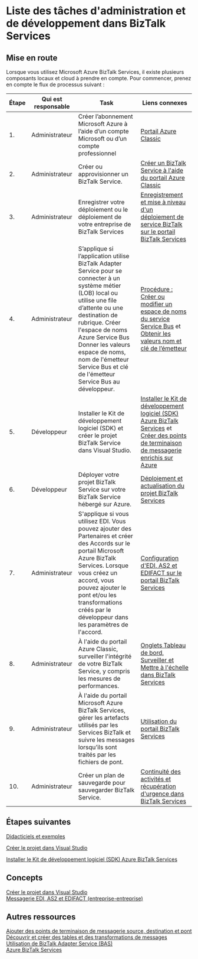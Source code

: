 <properties
    pageTitle="Liste des tâches d'administration et de développement dans BizTalk Services | Microsoft Azure" 
    description="Documentation de travail et de planification pour le déploiement d'Azure BizTalk Services."
    services="biztalk-services"
    documentationCenter=""
    authors="msftman"
    manager="erikre"
    editor=""/>

<tags
    ms.service="biztalk-services"
    ms.workload="integration"
    ms.tgt_pltfrm="na"
    ms.devlang="na"
    ms.topic="article"
    ms.date="08/15/2016"
    ms.author="deonhe"/>


# <a name="administration-and-development-task-list-in-biztalk-services"></a>Liste des tâches d'administration et de développement dans BizTalk Services  

## <a name="getting-started"></a>Mise en route
Lorsque vous utilisez Microsoft Azure BizTalk Services, il existe plusieurs composants locaux et cloud à prendre en compte. Pour commencer, prenez en compte le flux de processus suivant :  

|Étape|Qui est responsable|Task|Liens connexes|
|----|----|----|----|
1.|Administrateur|Créer l’abonnement Microsoft Azure à l’aide d’un compte Microsoft ou d’un compte professionnel|[Portail Azure Classic](http://go.microsoft.com/fwlink/p/?LinkID=213885)|
|2.|Administrateur|Créer ou approvisionner un BizTalk Service.|[Créer un BizTalk Service à l'aide du portail Azure Classic](http://go.microsoft.com/fwlink/p/?LinkID=302280)|
|3.|Administrateur|Enregistrer votre déploiement ou le déploiement de votre entreprise de BizTalk Services|[Enregistrement et mise à niveau d'un déploiement de service BizTalk sur le portail BizTalk Services](https://msdn.microsoft.com/library/azure/hh689837.aspx)|
|4.|Administrateur|S’applique si l’application utilise BizTalk Adapter Service pour se connecter à un système métier (LOB) local ou utilise une file d’attente ou une destination de rubrique.  Créer l'espace de noms Azure Service Bus Donner les valeurs espace de noms, nom de l'émetteur Service Bus et clé de l'émetteur Service Bus au développeur.|[Procédure : Créer ou modifier un espace de noms du service Service Bus](../service-bus-messaging/service-bus-dotnet-get-started-with-queues.md) et [Obtenir les valeurs nom et clé de l’émetteur](biztalk-issuer-name-issuer-key.md)|
|5.|Développeur|Installer le Kit de développement logiciel (SDK) et créer le projet BizTalk Service dans Visual Studio.|[Installer le Kit de développement logiciel (SDK) Azure BizTalk Services](https://msdn.microsoft.com/library/azure/hh689760.aspx) et [Créer des points de terminaison de messagerie enrichis sur Azure](https://msdn.microsoft.com/library/azure/hh689766.aspx)|
|6.|Développeur|Déployer votre projet BizTalk Service sur votre BizTalk Service hébergé sur Azure.|[Déploiement et actualisation du projet BizTalk Services](https://msdn.microsoft.com/library/azure/hh689881.aspx)|
|7.|Administrateur|S'applique si vous utilisez EDI.  Vous pouvez ajouter des Partenaires et créer des Accords sur le portail Microsoft Azure BizTalk Services. Lorsque vous créez un accord, vous pouvez ajouter le pont et/ou les transformations créés par le développeur dans les paramètres de l'accord.|[Configuration d'EDI, AS2 et EDIFACT sur le portail BizTalk Services](https://msdn.microsoft.com/library/azure/hh689853.aspx)|
|8.|Administrateur|À l'aide du portail Azure Classic, surveiller l'intégrité de votre BizTalk Service, y compris les mesures de performances.|[Onglets Tableau de bord, Surveiller et Mettre à l'échelle dans BizTalk Services](http://go.microsoft.com/fwlink/p/?LinkID=302281)|
|9.|Administrateur|À l'aide du portail Microsoft Azure BizTalk Services, gérer les artefacts utilisés par les Services BizTalk et suivre les messages lorsqu’ils sont traités par les fichiers de pont.|[Utilisation du portail BizTalk Services](https://msdn.microsoft.com/library/azure/dn874043.aspx)|
|10.|Administrateur|Créer un plan de sauvegarde pour sauvegarder BizTalk Service.|[Continuité des activités et récupération d'urgence dans BizTalk Services](https://msdn.microsoft.com/library/azure/dn509557.aspx) |  
## <a name="next-steps"></a>Étapes suivantes
[Didacticiels et exemples](https://msdn.microsoft.com/library/azure/hh689895.aspx)

[Créer le projet dans Visual Studio](https://msdn.microsoft.com/library/azure/hh689811.aspx)

[Installer le Kit de développement logiciel (SDK) Azure BizTalk Services](https://msdn.microsoft.com/library/azure/hh689760.aspx)

## <a name="concepts"></a>Concepts
[Créer le projet dans Visual Studio](https://msdn.microsoft.com/library/azure/hh689811.aspx)  
[Messagerie EDI, AS2 et EDIFACT (entreprise-entreprise)](https://msdn.microsoft.com/library/azure/hh689898.aspx)  
## <a name="other-resources"></a>Autres ressources  
[Ajouter des points de terminaison de messagerie source, destination et pont](https://msdn.microsoft.com/library/azure/hh689877.aspx)  
[Découvrir et créer des tables et des transformations de messages](https://msdn.microsoft.com/library/azure/hh689905.aspx)  
[Utilisation de BizTalk Adapter Service (BAS)](https://msdn.microsoft.com/library/azure/hh689889.aspx)  
[Azure BizTalk Services](http://go.microsoft.com/fwlink/p/?LinkID=303664)



<!--HONumber=Oct16_HO2-->


